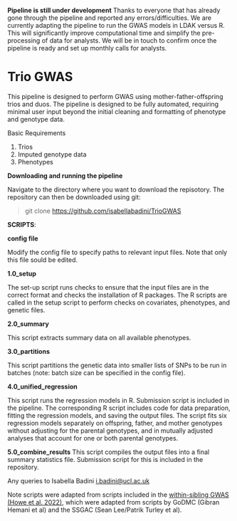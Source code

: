 **Pipeline is still under development**
Thanks to everyone that has already gone through the pipeline and reported any errors/difficulties. We are currently adapting the pipeline to run the GWAS models in LDAK versus R. This will significantly improve computational time and simplify the pre-processing of data for analysts. We will be in touch to confirm once the pipeline is ready and set up monthly calls for analysts. 

# Trio GWAS

This pipeline is designed to perform GWAS using mother-father-offspring trios and duos. The pipeline is designed to be fully automated, requiring minimal user input beyond the initial cleaning and formatting of phenotype and genotype data.

Basic Requirements 
1. Trios
2. Imputed genotype data
3. Phenotypes

**Downloading and running the pipeline**

Navigate to the directory where you want to download the repisotory. The repository can then be downloaded using git: 

> git clone https://github.com/isabellabadini/TrioGWAS

**SCRIPTS**:

**config file**

Modify the config file to specify paths to relevant input files. Note that only this file sould be edited. 

**1.0_setup**

The set-up script runs checks to ensure that the input files are in the correct format and checks the installation of R packages. The R scripts are called in the setup script to perform checks on covariates, phenotypes, and genetic files.

**2.0_summary**

This script extracts summary data on all available phenotypes. 

**3.0_partitions**

This script partitions the genetic data into smaller lists of SNPs to be run in batches (note: batch size can be specified in the config file). 

**4.0_unified_regression**

This script runs the regression models in R. Submission script is included in the pipeline. The corresponding R script includes code for data preparation, fitting the regression models, and saving the output files. The script fits six regression models separately on offspring, father, and mother genotypes without adjusting for the parental genotypes, and in mutually adjusted analyses that account for one or both parental genotypes.

**5.0_combine_results**
This script compiles the output files into a final summary statistics file. Submission script for this is included in the repository. 

Any queries to Isabella Badini [i.badini@ucl.ac.uk](i.badini@ucl.ac.uk)

Note scripts were adapted from scripts included in the [within-sibling GWAS](https://github.com/LaurenceHowe/SiblingGWAS) [(Howe et al. 2022)](https://www.nature.com/articles/s41588-022-01062-7), which were adapted from scripts by GoDMC (Gibran Hemani et al) and the SSGAC (Sean Lee/Patrik Turley et al).
